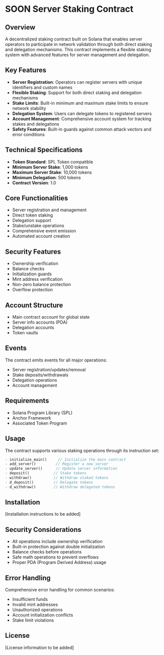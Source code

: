 # SOON Server Staking Contract

## Overview
A decentralized staking contract built on Solana that enables server operators to participate in network validation through both direct staking and delegation mechanisms. This contract implements a flexible staking system with advanced features for server management and delegation.

## Key Features
- **Server Registration**: Operators can register servers with unique identifiers and custom names
- **Flexible Staking**: Support for both direct staking and delegation mechanisms
- **Stake Limits**: Built-in minimum and maximum stake limits to ensure network stability
- **Delegation System**: Users can delegate tokens to registered servers
- **Account Management**: Comprehensive account system for tracking stakes and delegations
- **Safety Features**: Built-in guards against common attack vectors and error conditions

## Technical Specifications
- **Token Standard**: SPL Token compatible
- **Minimum Server Stake**: 1,000 tokens
- **Maximum Server Stake**: 10,000 tokens
- **Minimum Delegation**: 500 tokens
- **Contract Version**: 1.0

## Core Functionalities
- Server registration and management
- Direct token staking
- Delegation support
- Stake/unstake operations
- Comprehensive event emission
- Automated account creation

## Security Features
- Ownership verification
- Balance checks
- Initialization guards
- Mint address verification
- Non-zero balance protection
- Overflow protection

## Account Structure
- Main contract account for global state
- Server info accounts (PDA)
- Delegation accounts
- Token vaults

## Events
The contract emits events for all major operations:
- Server registration/updates/removal
- Stake deposits/withdrawals
- Delegation operations
- Account management

## Requirements
- Solana Program Library (SPL)
- Anchor Framework
- Associated Token Program

## Usage
The contract supports various staking operations through its instruction set:
```rust
- initialize_main()     // Initialize the main contract
- add_server()         // Register a new server
- update_server()      // Update server information
- deposit()           // Stake tokens
- withdraw()          // Withdraw staked tokens
- d_deposit()         // Delegate tokens
- d_withdraw()        // Withdraw delegated tokens
```

## Installation
[Installation instructions to be added]

## Security Considerations
- All operations include ownership verification
- Built-in protection against double initialization
- Balance checks before operations
- Safe math operations to prevent overflows
- Proper PDA (Program Derived Address) usage

## Error Handling
Comprehensive error handling for common scenarios:
- Insufficient funds
- Invalid mint addresses
- Unauthorized operations
- Account initialization conflicts
- Stake limit violations

## License
[License information to be added]
